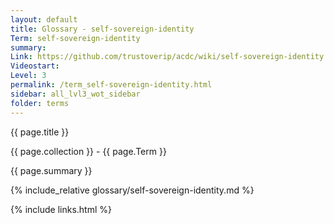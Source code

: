 ```yaml
---
layout: default
title: Glossary - self-sovereign-identity
Term: self-sovereign-identity
summary: 
Link: https://github.com/trustoverip/acdc/wiki/self-sovereign-identity.md
Videostart: 
Level: 3
permalink: /term_self-sovereign-identity.html
sidebar: all_lvl3_wot_sidebar
folder: terms
---
```


{{ page.title }}

{{ page.collection }} - {{ page.Term }}

   {{ page.summary }}

{% include_relative glossary/self-sovereign-identity.md %}

 {% include links.html %} 
